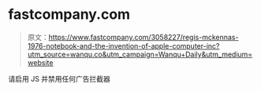 # fastcompany.com

> 原文：<https://www.fastcompany.com/3058227/regis-mckennas-1976-notebook-and-the-invention-of-apple-computer-inc?utm_source=wanqu.co&utm_campaign=Wanqu+Daily&utm_medium=website>

请启用 JS 并禁用任何广告拦截器